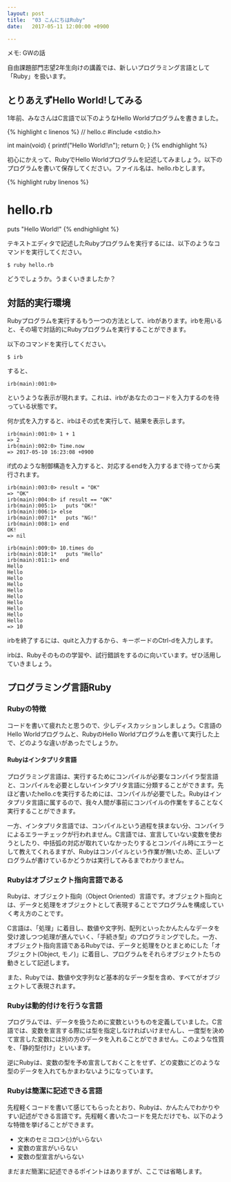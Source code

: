 ```yaml
---
layout: post
title:  "03 こんにちはRuby"
date:   2017-05-11 12:00:00 +0900

---
```


メモ: GWの話

自由課題部門志望2年生向けの講義では、新しいプログラミング言語として「Ruby」を扱います。

## とりあえずHello World!してみる

1年前、みなさんはC言語で以下のようなHello Worldプログラムを書きました。

{% highlight c linenos %}
// hello.c
#include <stdio.h>

int main(void) {
        printf("Hello World!\n");
        return 0;
}
{% endhighlight %}

初心にかえって、RubyでHello Worldプログラムを記述してみましょう。以下のプログラムを書いて保存してください。ファイル名は、hello.rbとします。

{% highlight ruby linenos %}
# hello.rb
puts "Hello World!"
{% endhighlight %}

テキストエディタで記述したRubyプログラムを実行するには、以下のようなコマンドを実行してください。

```
$ ruby hello.rb
```

どうでしょうか。うまくいきましたか？


## 対話的実行環境

Rubyプログラムを実行するもう一つの方法として、irbがあります。irbを用いると、その場で対話的にRubyプログラムを実行することができます。

以下のコマンドを実行してください。

```
$ irb
```

すると、

```
irb(main):001:0>
```

というような表示が現れます。これは、irbがあなたのコードを入力するのを待っている状態です。

何か式を入力すると、irbはその式を実行して、結果を表示します。

```
irb(main):001:0> 1 + 1
=> 2
irb(main):002:0> Time.now
=> 2017-05-10 16:23:08 +0900
```

if式のような制御構造を入力すると、対応するendを入力するまで待ってから実行されます。

```
irb(main):003:0> result = "OK"
=> "OK"
irb(main):004:0> if result == "OK"
irb(main):005:1>   puts "OK!"
irb(main):006:1> else
irb(main):007:1*   puts "NG!"
irb(main):008:1> end
OK!
=> nil
```

```
irb(main):009:0> 10.times do
irb(main):010:1*   puts "Hello"
irb(main):011:1> end
Hello
Hello
Hello
Hello
Hello
Hello
Hello
Hello
Hello
Hello
=> 10
```

irbを終了するには、quitと入力するから、キーボードのCtrl-dを入力します。

irbは、Rubyそのものの学習や、試行錯誤をするのに向いています。ぜひ活用していきましょう。

## プログラミング言語Ruby

### Rubyの特徴

コードを書いて疲れたと思うので、少しディスカッションしましょう。C言語のHello Worldプログラムと、RubyのHello Worldプログラムを書いて実行した上で、どのような違いがあったでしょうか。

#### Rubyはインタプリタ言語

プログラミング言語は、実行するためにコンパイルが必要なコンパイラ型言語と、コンパイルを必要としないインタプリタ言語に分類することができます。先ほど書いたhello.cを実行するためには、コンパイルが必要でした。Rubyはインタプリタ言語に属するので、我々人間が事前にコンパイルの作業をすることなく実行することができます。

一方、インタプリタ言語では、コンパイルという過程を挟まない分、コンパイラによるエラーチェックが行われません。C言語では、宣言していない変数を使おうとしたり、中括弧の対応が取れていなかったりするとコンパイル時にエラーとして教えてくれるますが、Rubyはコンパイルという作業が無いため、正しいプログラムが書けているかどうかは実行してみるまでわかりません。

### Rubyはオブジェクト指向言語である

Rubyは、オブジェクト指向（Object Oriented）言語です。オブジェクト指向とは、データと処理をオブジェクトとして表現することでプログラムを構成していく考え方のことです。

C言語は、「処理」に着目し、数値や文字列、配列といったかんたんなデータを受け渡しつつ処理が進んでいく、「手続き型」のプログラミングでした。一方、オブジェクト指向言語であるRubyでは、データと処理をひとまとめにした「オブジェクト(Object, モノ)」に着目し、プログラムをそれらオブジェクトたちの動きとして記述します。

また、Rubyでは、数値や文字列など基本的なデータ型を含め、すべてがオブジェクトして表現されます。

### Rubyは動的付けを行うな言語

プログラムでは、データを扱うために変数というものを定義していました。C言語では、変数を宣言する際には型を指定しなければいけませんし、一度型を決めて宣言した変数には別の方のデータを入れることができません。このような性質を、「静的型付け」といいます。

逆にRubyは、変数の型を予め宣言しておくことをせず、どの変数にどのような型のデータを入れてもかまわないようになっています。

### Rubyは簡潔に記述できる言語

先程軽くコードを書いて感じてもらったとおり、Rubyは、かんたんでわかりやすい記述ができる言語です。先程軽く書いたコードを見ただけでも、以下のような特徴を挙げることができます。

- 文末のセミコロン(;)がいらない
- 変数の宣言がいらない
- 変数の型宣言がいらない

まだまだ簡潔に記述できるポイントはありますが、ここでは省略します。
